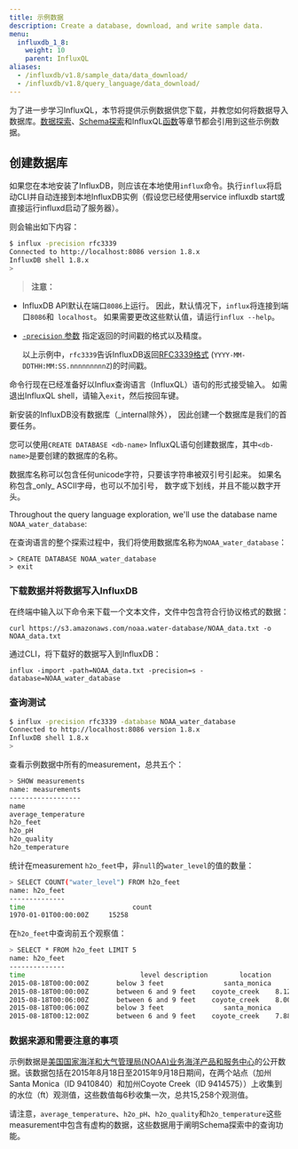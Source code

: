 ```yaml
---
title: 示例数据
description: Create a database, download, and write sample data.
menu:
  influxdb_1_8:
    weight: 10
    parent: InfluxQL
aliases:
  - /influxdb/v1.8/sample_data/data_download/
  - /influxdb/v1.8/query_language/data_download/
---
```


为了进一步学习InfluxQL，本节将提供示例数据供您下载，并教您如何将数据导入数据库。[数据探索](../../query_language/data_exploration/)、[Schema探索](../../query_language/schema_exploration/)和InfluxQL[函数](../../query_language/functions/)等章节都会引用到这些示例数据。

## 创建数据库

如果您在本地安装了InfluxDB，则应该在本地使用`influx`命令。执行`influx`将启动CLI并自动连接到本地InfluxDB实例（假设您已经使用service influxdb start或直接运行influxd启动了服务器）。

则会输出如下内容：

```bash
$ influx -precision rfc3339
Connected to http://localhost:8086 version 1.8.x
InfluxDB shell 1.8.x
>
```

> **注意：**
* InfluxDB API默认在端口`8086`上运行。
  因此，默认情况下，`influx`将连接到端口`8086`和` localhost`。
  如果需要更改这些默认值，请运行`influx --help`。

* [`-precision` 参数](/influxdb/v1.8/tools/shell/#influx-arguments) 指定返回的时间戳的格式以及精度。

  以上示例中，`rfc3339`告诉InfluxDB返回[RFC3339格式](https://www.ietf.org/rfc/rfc3339.txt) (`YYYY-MM-DDTHH:MM:SS.nnnnnnnnnZ`)的时间戳。

命令行现在已经准备好以Influx查询语言（InfluxQL）语句的形式接受输入。
如需退出InfluxQL shell，请输入`exit`，然后按回车键。

新安装的InfluxDB没有数据库（_internal除外），
因此创建一个数据库是我们的首要任务。

您可以使用`CREATE DATABASE <db-name>` InfluxQL语句创建数据库，其中`<db-name>`是要创建的数据库的名称。

数据库名称可以包含任何unicode字符，只要该字符串被双引号引起来。
如果名称包含\_only\_ ASCII字母，也可以不加引号，
数字或下划线，并且不能以数字开头。

Throughout the query language exploration, we'll use the database name `NOAA_water_database`:

在查询语言的整个探索过程中，我们将使用数据库名称为`NOAA_water_database`：

```
> CREATE DATABASE NOAA_water_database
> exit
```

### 下载数据并将数据写入InfluxDB

在终端中输入以下命令来下载一个文本文件，文件中包含符合行协议格式的数据：
```
curl https://s3.amazonaws.com/noaa.water-database/NOAA_data.txt -o NOAA_data.txt
```

通过CLI，将下载好的数据写入到InfluxDB：
```
influx -import -path=NOAA_data.txt -precision=s -database=NOAA_water_database
```

### 查询测试
```bash
$ influx -precision rfc3339 -database NOAA_water_database
Connected to http://localhost:8086 version 1.8.x
InfluxDB shell 1.8.x
>
```

查看示例数据中所有的measurement，总共五个：
```bash
> SHOW measurements
name: measurements
------------------
name
average_temperature
h2o_feet
h2o_pH
h2o_quality
h2o_temperature
```

统计在measurement `h2o_feet`中，非`null`的`water_level`的值的数量：

```bash
> SELECT COUNT("water_level") FROM h2o_feet
name: h2o_feet
--------------
time			               count
1970-01-01T00:00:00Z	 15258
```

在`h2o_feet`中查询前五个观察值：

```bash
> SELECT * FROM h2o_feet LIMIT 5
name: h2o_feet
--------------
time			                 level description	      location	       water_level
2015-08-18T00:00:00Z	   below 3 feet		          santa_monica	   2.064
2015-08-18T00:00:00Z	   between 6 and 9 feet	   coyote_creek	   8.12
2015-08-18T00:06:00Z	   between 6 and 9 feet	   coyote_creek	   8.005
2015-08-18T00:06:00Z	   below 3 feet		          santa_monica	   2.116
2015-08-18T00:12:00Z	   between 6 and 9 feet	   coyote_creek	   7.887
```

### 数据来源和需要注意的事项
示例数据是[美国国家海洋和大气管理局(NOAA)业务海洋产品和服务中心](http://tidesandcurrents.noaa.gov/stations.html?type=Water+Levels)的公开数据。该数据包括在2015年8月18日至2015年9月18日期间，在两个站点（加州Santa Monica（ID 9410840）和加州Coyote Creek（ID 9414575））上收集到的水位（ft）观测值，这些数值每6秒收集一次，总共15,258个观测值。

请注意，`average_temperature`、`h2o_pH`、`h2o_quality`和`h2o_temperature`这些measurement中包含有虚构的数据，这些数据用于阐明Schema探索中的查询功能。

